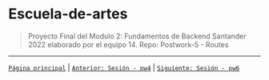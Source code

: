 # Escuela-de-artes

>Proyecto Final del Modulo 2: Fundamentos de Backend Santander 2022 elaborado por el equipo 14.
Repo: Postwork-5 - Routes


-------
[`Página principal`](../Readme.md) | [`Anterior: Sesión - pw4`](../pw4/README.md) | [`Siguiente: Sesión - pw6`](../pw6/README.md)

